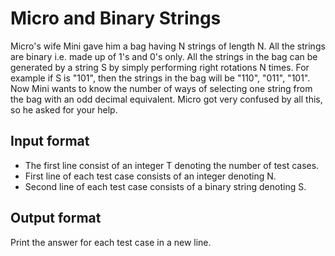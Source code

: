 # Micro and Binary Strings

Micro's wife Mini gave him a bag having N strings of length N. All the strings are binary i.e. made up of 1's and 0's only. All the strings in the bag can be generated by a string S by simply performing right rotations N times. For example if S is "101", then the strings in the bag will be "110", "011", "101". Now Mini wants to know the number of ways of selecting one string from the bag with an odd decimal equivalent. Micro got very confused by all this, so he asked for your help.

## Input format

- The first line consist of an integer T denoting the number of test cases.
- First line of each test case consists of an integer denoting N.
- Second line of each test case consists of a binary string denoting S.

## Output format

Print the answer for each test case in a new line.
